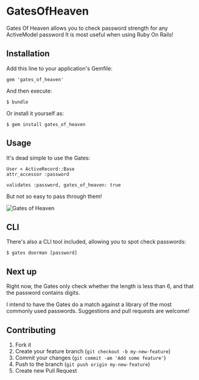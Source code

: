 # GatesOfHeaven

Gates Of Heaven allows you to check password strength for any ActiveModel password
It is most useful when using Ruby On Rails!

## Installation

Add this line to your application's Gemfile:

    gem 'gates_of_heaven'

And then execute:

    $ bundle

Or install it yourself as:

    $ gem install gates_of_heaven

## Usage

It's dead simple to use the Gates:

    User < ActiveRecord::Base
    attr_accessor :password

    validates :password, gates_of_heaven: true

But not so easy to pass through them!

![Gates of Heaven](http://img5.joyreactor.com/pics/post/auto-cat-animals-heaven-346025.jpeg "Gates of Heaven")

## CLI

There's also a CLI tool included, allowing you to spot check passwords:

    $ gates doorman [password]

## Next up

Right now, the Gates only check whether the length is less than 6,
and that the password contains digits.

I intend to have the Gates do a match against a library of the most commonly used passwords.
Suggestions and pull requests are welcome!

## Contributing

1. Fork it
2. Create your feature branch (`git checkout -b my-new-feature`)
3. Commit your changes (`git commit -am 'Add some feature'`)
4. Push to the branch (`git push origin my-new-feature`)
5. Create new Pull Request
